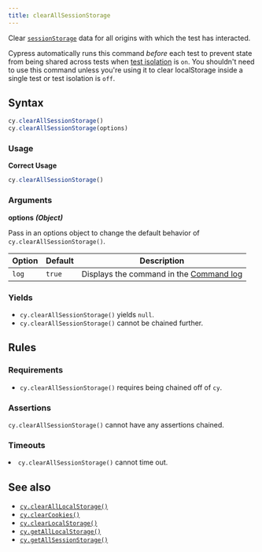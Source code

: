 ```yaml
---
title: clearAllSessionStorage
---
```


Clear
[`sessionStorage`](https://developer.mozilla.org/en-US/docs/Web/API/Window/sessionStorage)
data for all origins with which the test has interacted.

<Alert type="warning">

Cypress automatically runs this command _before_ each test to prevent state from
being shared across tests when
[test isolation](/guides/core-concepts/writing-and-organizing-tests#Test-Isolation)
is `on`. You shouldn't need to use this command unless you're using it to clear
localStorage inside a single test or test isolation is `off`.

</Alert>

## Syntax

```javascript
cy.clearAllSessionStorage()
cy.clearAllSessionStorage(options)
```

### Usage

**<Icon name="check-circle" color="green"></Icon> Correct Usage**

```javascript
cy.clearAllSessionStorage()
```

### Arguments

**<Icon name="angle-right"></Icon> options** **_(Object)_**

Pass in an options object to change the default behavior of
`cy.clearAllSessionStorage()`.

| Option | Default | Description                                                                              |
| ------ | ------- | ---------------------------------------------------------------------------------------- |
| `log`  | `true`  | Displays the command in the [Command log](/guides/core-concepts/cypress-app#Command-Log) |

### Yields [<Icon name="question-circle"/>](/guides/core-concepts/introduction-to-cypress#Subject-Management)

- `cy.clearAllSessionStorage()` yields `null`.
- `cy.clearAllSessionStorage()` cannot be chained further.

## Rules

### Requirements [<Icon name="question-circle"/>](/guides/core-concepts/introduction-to-cypress#Chains-of-Commands)

- `cy.clearAllSessionStorage()` requires being chained off of `cy`.

### Assertions [<Icon name="question-circle"/>](/guides/core-concepts/introduction-to-cypress#Assertions)

`cy.clearAllSessionStorage()` cannot have any assertions chained.

### Timeouts [<Icon name="question-circle"/>](/guides/core-concepts/introduction-to-cypress#Timeouts)

<List><li>`cy.clearAllSessionStorage()` cannot time out.</li></List>

## See also

- [`cy.clearAllLocalStorage()`](/api/commands/clearalllocalstorage)
- [`cy.clearCookies()`](/api/commands/clearcookies)
- [`cy.clearLocalStorage()`](/api/commands/clearlocalstorage)
- [`cy.getAllLocalStorage()`](/api/commands/getalllocalstorage)
- [`cy.getAllSessionStorage()`](/api/commands/getallsessionstorage)

